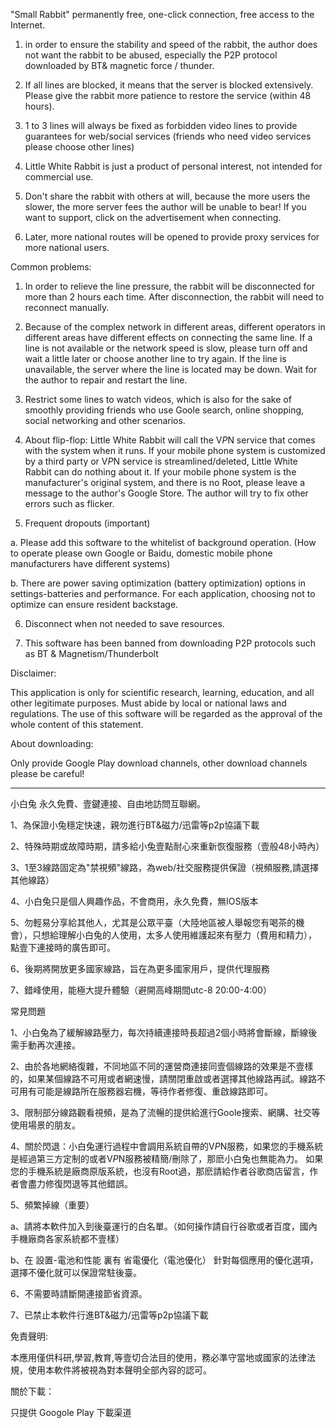 
"Small Rabbit"  permanently free, one-click connection, free access to the Internet.

1. in order to ensure the stability and speed of the rabbit, the author does not want the rabbit to be abused, especially the P2P protocol downloaded by BT& magnetic force / thunder.

2. If all lines are blocked, it means that the server is blocked extensively. Please give the rabbit more patience to restore the service (within 48 hours).

3. 1 to 3 lines will always be fixed as forbidden video lines to provide guarantees for web/social services (friends who need video services please choose other lines)

4. Little White Rabbit is just a product of personal interest, not intended for commercial use.

5. Don't share the rabbit with others at will, because the more users the slower, the more server fees the author will be unable to bear! If you want to support, click on the advertisement when connecting.

6. Later, more national routes will be opened to provide proxy services for more national users.


Common problems:

1. In order to relieve the line pressure, the rabbit will be disconnected for more than 2 hours each time. After disconnection, the rabbit will need to reconnect manually.

2. Because of the complex network in different areas, different operators in different areas have different effects on connecting the same line. If a line is not available or the network speed is slow, please turn off and wait a little later or choose another line to try again. If the line is unavailable, the server where the line is located may be down. Wait for the author to repair and restart the line.

3. Restrict some lines to watch videos, which is also for the sake of smoothly providing friends who use Goole search, online shopping, social networking and other scenarios.

4. About flip-flop: Little White Rabbit will call the V*P*N service that comes with the system when it runs. If your mobile phone system is customized by a third party or V*P*N service is streamlined/deleted, Little White Rabbit can do nothing about it. If your mobile phone system is the manufacturer's original system, and there is no Root, please leave a message to the author's Google Store. The author will try to fix other errors such as flicker.

5. Frequent dropouts (important)

  a. Please add this software to the whitelist of background operation. (How to operate please own Google or Baidu, domestic mobile phone manufacturers have different systems)

  b. There are power saving optimization (battery optimization) options in settings-batteries and performance. For each application, choosing not to optimize can ensure resident backstage.

6. Disconnect when not needed to save resources.

7. This software has been banned from downloading P2P protocols such as BT & Magnetism/Thunderbolt


Disclaimer:

This application is only for scientific research, learning, education, and all other legitimate purposes. Must abide by local or national laws and regulations. The use of this software will be regarded as the approval of the whole content of this statement.

About downloading:

Only provide Google Play download channels, other download channels please be careful!

-------------------------------------------------------------------------------------------------------------------------------

小白兔 永久免費、壹鍵連接、自由地訪問互聯網。

1、為保證小兔穩定快速，親勿進行BT&磁力/迅雷等p2p協議下載

2、特殊時期或故障時期，請多給小兔壹點耐心來重新恢復服務（壹般48小時內）

3、1至3線路固定為"禁視頻"線路，為web/社交服務提供保證（視頻服務,請選擇其他線路）

4、小白兔只是個人興趣作品，不會商用，永久免費，無IOS版本

5、勿輕易分享給其他人，尤其是公眾平臺（大陸地區被人舉報您有喝茶的機會），只想給理解小白兔的人使用，太多人使用維護起來有壓力（費用和精力），
   點壹下連接時的廣告即可。

6、後期將開放更多國家線路，旨在為更多國家用戶，提供代理服務

7、錯峰使用，能極大提升體驗（避開高峰期間utc-8 20:00-4:00）




常見問題

1、小白兔為了緩解線路壓力，每次持續連接時長超過2個小時將會斷線，斷線後需手動再次連接。


2、由於各地網絡復雜，不同地區不同的運營商連接同壹個線路的效果是不壹樣的，如果某個線路不可用或者網速慢，請關閉重啟或者選擇其他線路再試。線路不可用有可能是線路所在服務器宕機，等待作者修復、重啟線路即可。


3、限制部分線路觀看視頻，是為了流暢的提供給進行Goole搜索、網購、社交等使用場景的朋友。


4、關於閃退：小白兔運行過程中會調用系統自帶的V*P*N服務，如果您的手機系統是經過第三方定制的或者V*P*N服務被精簡/刪除了，那麽小白兔也無能為力。 如果您的手機系統是廠商原版系統，也沒有Root過，那麽請給作者谷歌商店留言，作者會盡力修復閃退等其他錯誤。


5、頻繁掉線（重要）

a、請將本軟件加入到後臺運行的白名單。（如何操作請自行谷歌或者百度，國內手機廠商各家系統都不壹樣）

b、在 設置-電池和性能 裏有 省電優化（電池優化） 針對每個應用的優化選項，選擇不優化就可以保證常駐後臺。


6、不需要時請斷開連接節省資源。


7、已禁止本軟件行進BT&磁力/迅雷等p2p協議下載


免責聲明:

本應用僅供科研,學習,教育,等壹切合法目的使用，務必準守當地或國家的法律法規，使用本軟件將被視為對本聲明全部內容的認可。

關於下載：

只提供 Googole Play 下載渠道
